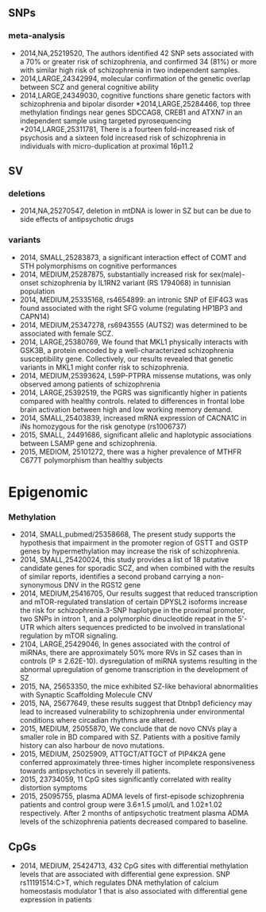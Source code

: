 ## SNPs

### meta-analysis

* 2014,NA,25219520, The authors identified 42 SNP sets associated with a 70% or greater risk of schizophrenia, and confirmed 34 (81%) or more with similar high risk of schizophrenia in two independent samples.
* 2014,LARGE,24342994, molecular confirmation of the genetic overlap between SCZ and general cognitive ability
* 2014,LARGE,24349030, cognitive functions share genetic factors with schizophrenia and bipolar disorder
*2014,LARGE,25284466, top three methylation findings near genes SDCCAG8, CREB1 and ATXN7 in an independent sample using targeted pyrosequencing
*2014,LARGE,25311781, There is a fourteen fold-increased risk of psychosis and a sixteen fold increased risk of schizophrenia in individuals with micro-duplication at proximal 16p11.2

## SV


### deletions

* 2014,NA,25270547, deletion in mtDNA is lower in SZ but can be due to side effects of antipsychotic drugs 

### variants

* 2014, SMALL,25283873, a significant interaction effect of COMT and STH polymorphisms on cognitive performances
* 2014, MEDIUM,25287875, substantially increased risk for sex(male)-onset schizophrenia by IL1RN2 variant (RS 1794068) in tunnisian population
* 2014, MEDIUM,25335168, rs4654899: an intronic SNP of EIF4G3 was found associated with the right SFG volume (regulating HP1BP3 and CAPN14)
* 2014, MEDIUM,25347278, rs6943555 (AUTS2) was determined to be associated with female SCZ. 
* 2014, LARGE,25380769,  We found that MKL1 physically interacts with GSK3B, a protein encoded by a well-characterized schizophrenia susceptibility gene. Collectively, our results revealed that genetic variants in MKL1 might confer risk to schizophrenia.
* 2014, MEDIUM,25393624,  L59P-PTPRA missense mutations, was only observed among patients of schizophrenia
* 2014, LARGE,25392519, the PGRS was significantly higher in patients compared with healthy controls.  related to differences in frontal lobe brain activation between high and low working memory demand. 
* 2014, SMALL,25403839, increased mRNA expression of CACNA1C in iNs homozygous for the risk genotype (rs1006737)
* 2015, SMALL, 24491686, significant allelic and haplotypic associations between LSAMP gene and schizophrenia.
* 2015, MEDIOM, 25101272,  there was a higher prevalence of MTHFR C677T polymorphism than healthy subjects

# Epigenomic

### Methylation
* 2014, SMALL,pubmed/25358668, The present study supports the hypothesis that impairment in the promoter region of GSTT and GSTP genes by hypermethylation may increase the risk of schizophrenia.
* 2014, SMALL,25420024, this study provides a list of 18 putative candidate genes for sporadic SCZ, and when combined with the results of similar reports, identifies a second proband carrying a non-synonymous DNV in the RGS12 gene
* 2014, MEDIUM,25416705, Our results suggest that reduced transcription and mTOR-regulated translation of certain DPYSL2 isoforms increase the risk for schizophrenia.3-SNP haplotype in the proximal promoter, two SNPs in intron 1, and a polymorphic dinucleotide repeat in the 5'-UTR which alters sequences predicted to be involved in translational regulation by mTOR signaling.
* 2104, LARGE,25429046, In genes associated with the control of miRNAs, there are approximately 50% more RVs in SZ cases than in controls (P ≤ 2.62E-10). dysregulation of miRNA systems resulting in the abnormal upregulation of genome transcription in the development of SZ
* 2015, NA, 25653350, the mice exhibited SZ-like behavioral abnormalities with Synaptic Scaffolding Molecule CNV
* 2015, NA, 25677649, these results suggest that Dtnbp1 deficiency may lead to increased vulnerability to schizophrenia under environmental conditions where circadian rhythms are altered.
* 2015, MEDIUM, 25055870, We conclude that de novo CNVs play a smaller role in BD compared with SZ. Patients with a positive family history can also harbour de novo mutations.
* 2015, MEDIUM, 25025909, ATTGCT/ATTGCT of PIP4K2A gene conferred approximately three-times higher incomplete responsiveness towards antipsychotics in severely ill patients. 
* 2015, 23734059, 11 CpG sites significantly correlated with reality distortion symptoms
* 2015, 25095755, plasma ADMA levels of first-episode schizophrenia patients and control group were 3.6±1.5 µmol/L and 1.02±1.02 respectively. After 2 months of antipsychotic treatment plasma ADMA levels of the schizophrenia patients decreased compared to baseline.

## CpGs

* 2014, MEDIUM, 25424713, 432 CpG sites with differential methylation levels that are associated with differential gene expression. SNP rs11191514:C>T, which regulates DNA methylation of calcium homeostasis modulator 1 that is also associated with differential gene expression in patients
